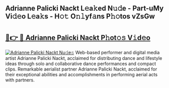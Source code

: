 ## Adrianne Palicki Nackt L𝚎a𝚔ed N𝚞𝚍e - Part-uMy Vi𝚍𝚎o L𝚎a𝚔s - H𝚘𝚝 O𝚗𝚕yf𝚊ns P𝚑𝚘tos vZsGw

# <h2><a href="http://kf36y4.oniu.top/?m=Adrianne+Palicki+Nackt">🔗👉 🔴 Adrianne Palicki Nackt P𝚑ot𝚘𝚜 V𝚒d𝚎o</a></h2>

[![Adrianne Palicki Nackt Nu𝚍e𝚜](https://i.imgur.com/0qMVB7G.gif)](http://kf36y4.oniu.top/?m=Adrianne+Palicki+Nackt)
Web-based performer and digital media artist Adrianne Palicki Nackt, acclaimed for distributing dance and lifestyle ideas through solo and collaborative dance performances and compact clips. Remarkable aerialist partner Adrianne Palicki Nackt, acclaimed for their exceptional abilities and accomplishments in performing aerial acts with partners.  
